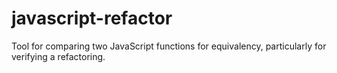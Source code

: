javascript-refactor
===================

Tool for comparing two JavaScript functions for equivalency, particularly for verifying a refactoring.

